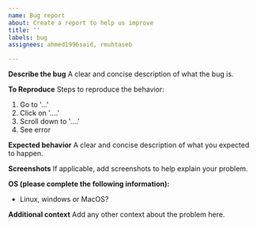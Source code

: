 ```yaml
---
name: Bug report
about: Create a report to help us improve
title: ''
labels: bug
assignees: ahmed1996said, rmuhtaseb

---
```


**Describe the bug**
A clear and concise description of what the bug is.

**To Reproduce**
Steps to reproduce the behavior:
1. Go to '...'
2. Click on '....'
3. Scroll down to '....'
4. See error

**Expected behavior**
A clear and concise description of what you expected to happen.

**Screenshots**
If applicable, add screenshots to help explain your problem.

**OS (please complete the following information):**
- Linux, windows or MacOS?


**Additional context**
Add any other context about the problem here.
